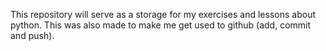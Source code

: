 This repository will serve as a storage for my exercises and lessons about python.
This was also made to make me get used to github (add, commit and push).
